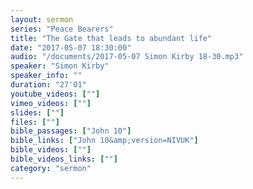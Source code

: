 ```yaml
---
layout: sermon
series: "Peace Bearers"
title: "The Gate that leads to abundant life"
date: "2017-05-07 18:30:00"
audio: "/documents/2017-05-07 Simon Kirby 18-30.mp3"
speaker: "Simon Kirby"
speaker_info: ""
duration: "27'01"
youtube_videos: [""]
vimeo_videos: [""]
slides: [""]
files: [""]
bible_passages: ["John 10"]
bible_links: ["John 10&amp;version=NIVUK"]
bible_videos: [""]
bible_videos_links: [""]
category: "sermon"
---
```

